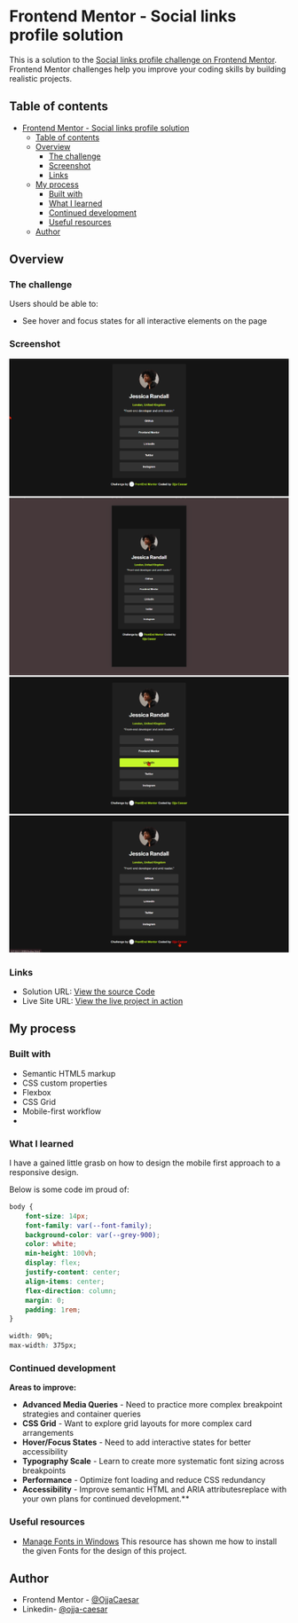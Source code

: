 # Frontend Mentor - Social links profile solution

This is a solution to the [Social links profile challenge on Frontend Mentor](https://www.frontendmentor.io/challenges/social-links-profile-UG32l9m6dQ). Frontend Mentor challenges help you improve your coding skills by building realistic projects.

## Table of contents

- [Frontend Mentor - Social links profile solution](#frontend-mentor---social-links-profile-solution)
  - [Table of contents](#table-of-contents)
  - [Overview](#overview)
    - [The challenge](#the-challenge)
    - [Screenshot](#screenshot)
    - [Links](#links)
  - [My process](#my-process)
    - [Built with](#built-with)
    - [What I learned](#what-i-learned)
    - [Continued development](#continued-development)
    - [Useful resources](#useful-resources)
  - [Author](#author)

## Overview

### The challenge

Users should be able to:

- See hover and focus states for all interactive elements on the page

### Screenshot

![DESKTOP VIEW](image.png)
![MOBILE VIEW](image-1.png)
![ACTIVE STATE](image-2.png)
![ACTIVE STATE 2](image-3.png)

### Links

- Solution URL: [View the source Code](https://github.com/jidoG8/SOCIAL-LINK-PROFILE.git)
- Live Site URL: [View the live project in action](https://jidog8.github.io/SOCIAL-LINK-PROFILE/)

## My process

### Built with

- Semantic HTML5 markup
- CSS custom properties
- Flexbox
- CSS Grid
- Mobile-first workflow
-

### What I learned

I have a gained little grasb on how to design the mobile first approach to a responsive design.

Below is some code im proud of:

```css
body {
	font-size: 14px;
	font-family: var(--font-family);
	background-color: var(--grey-900);
	color: white;
	min-height: 100vh;
	display: flex;
	justify-content: center;
	align-items: center;
	flex-direction: column;
	margin: 0;
	padding: 1rem;
}
```

```css
width: 90%;
max-width: 375px;
```

### Continued development

**Areas to improve:**

- **Advanced Media Queries** - Need to practice more complex breakpoint strategies and container queries
- **CSS Grid** - Want to explore grid layouts for more complex card arrangements
- **Hover/Focus States** - Need to add interactive states for better accessibility
- **Typography Scale** - Learn to create more systematic font sizing across breakpoints
- **Performance** - Optimize font loading and reduce CSS redundancy
- **Accessibility** - Improve semantic HTML and ARIA attributesreplace with your own plans for continued development.\*\*

### Useful resources

- [Manage Fonts in Windows](https://support.microsoft.com/en-us/windows/manage-fonts-in-windows-f12d0657-2fc8-7613-c76f-88d043b334b8/) This resource has shown me how to install the given Fonts for the design of this project.

## Author

- Frontend Mentor - [@OjjaCaesar](https://www.frontendmentor.io/profile/jidoG8)
- Linkedin- [@ojja-caesar](www.linkedin.com/in/ojja-caesar-134980345)
